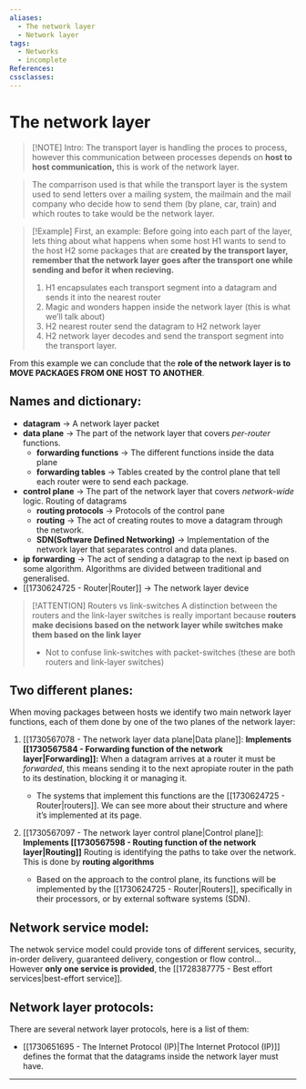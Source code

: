 ```yaml
---
aliases:
  - The network layer
  - Network layer
tags:
  - Networks
  - incomplete
References: 
cssclasses:
---
```

# The network layer

> [!NOTE] Intro: 
> The transport layer is handling the proces to process, however this communication between processes depends on **host to host communication,** this is work of the network layer. 

> The comparrison used is that while the transport layer is the system used to send letters over a mailing system, the mailmain and the mail company who decide how to send them (by plane, car, train) and which routes to take would be the network layer. 


> [!Example] First, an example: 
> Before going into each part of the layer, lets thing about what happens when some host H1 wants to send to the host H2 some packages that are **created by the transport layer, remember that the network layer goes after the transport one while sending and befor it when recieving.**
>
> 1. H1 encapsulates each transport segment into a datagram and sends it into the nearest router
> 2. Magic and wonders happen inside the network layer (this is what we’ll talk about)
> 3. H2 nearest router send the datagram to H2 network layer
> 4. H2 network layer decodes and send the transport segment into the transport layer. 

From this example we can conclude that the **role of the network layer is to MOVE PACKAGES FROM ONE HOST TO ANOTHER**. 


## Names and dictionary: 

+ **datagram** → A network layer packet 
+ **data plane** → The part of the network layer that covers *per-router* functions. 
	+ **forwarding functions** → The different functions inside the data plane
	+ **forwarding tables** → Tables created by the control plane that tell each router were to send each package. 
+ **control plane** → The part of the network layer that covers *network-wide* logic. Routing of datagrams
	+ **routing protocols** → Protocols of the control pane
	+ **routing** → The act of creating routes to move a datagram through the network. 
	+ **SDN(Software Defined Networking)** → Implementation of the network layer that separates control and data planes.
+ **ip forwarding** → The act of sending a datagrap to the next ip based on some algorithm. Algorithms are divided between traditional and generalised.
+ [[1730624725 - Router|Router]] → The network layer device 

> [!ATTENTION] Routers vs link-switches 
> A distinction between the routers and the link-layer switches is really important because **routers make decisions based on the network layer while switches make them based on the link layer**
> + Not to confuse link-switches with packet-switches (these are both routers and link-layer switches) 
## Two different planes: 
When moving packages between hosts we identify two main network layer functions, each of them done by one of the two planes of the network layer:


1. [[1730567078 - The network layer data plane|Data plane]]: 
	**Implements [[1730567584 - Forwarding function of the network layer|Forwarding]]:** When a datagram arrives at a router it must be *forwarded*, this means sending it to the next apropiate router in the path to its destination, blocking it or managing it.
	
   + The systems that implement this functions are the [[1730624725 - Router|routers]]. We can see more about their structure and where it’s implemented at its page. 
   
2. [[1730567097 - The network layer control plane|Control plane]]:
	**Implements [[1730567598 - Routing function of the network layer|Routing]]** Routing is identifying the paths to take over the network. This is done by **routing algorithms**
	
	+ Based on the approach to the control plane, its functions will be implemented by the [[1730624725 - Router|Routers]], specifically in their processors, or by external software systems (SDN).

## Network service model:
The netwok service model could provide tons of different services, security, in-order delivery, guaranteed delivery, congestion or flow control… However **only one service is provided**, the [[1728387775 - Best effort services|best-effort service]]. 

## Network layer protocols: 
There are several network layer protocols, here is a list of them: 
+ [[1730651695 - The Internet Protocol (IP)|The Internet Protocol (IP)]] defines the format that the datagrams inside the network layer must have. 


***

[^1]: [[20240411 - 132633 - Intro to processes|Intro to processes]]